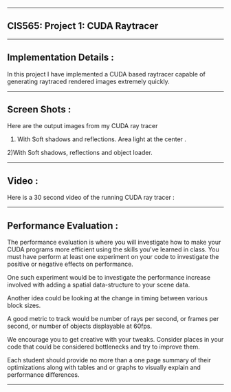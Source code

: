 -------------------------------------------------------------------------------
CIS565: Project 1: CUDA Raytracer
-------------------------------------------------------------------------------

-------------------------------------------------------------------------------
Implementation Details :
-------------------------------------------------------------------------------
In this project I have implemented a CUDA based raytracer capable of
generating raytraced rendered images extremely quickly. 



-------------------------------------------------------------------------------
Screen Shots :
-------------------------------------------------------------------------------
Here are the output images from my CUDA ray tracer 

1) With Soft shadows and reflections. Area light at the center .







2)With Soft shadows, reflections and object loader.







-------------------------------------------------------------------------------
Video :
-------------------------------------------------------------------------------
Here is a 30 second video of the running CUDA ray tracer : 








-------------------------------------------------------------------------------
Performance Evaluation : 
-------------------------------------------------------------------------------
The performance evaluation is where you will investigate how to make your CUDA
programs more efficient using the skills you've learned in class. You must have
perform at least one experiment on your code to investigate the positive or
negative effects on performance. 

One such experiment would be to investigate the performance increase involved 
with adding a spatial data-structure to your scene data.

Another idea could be looking at the change in timing between various block
sizes.

A good metric to track would be number of rays per second, or frames per 
second, or number of objects displayable at 60fps.

We encourage you to get creative with your tweaks. Consider places in your code
that could be considered bottlenecks and try to improve them. 

Each student should provide no more than a one page summary of their
optimizations along with tables and or graphs to visually explain and
performance differences.

-------------------------------------------------------------------------------
